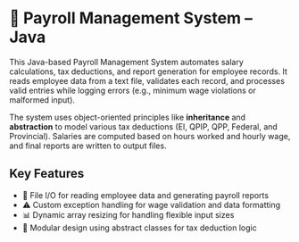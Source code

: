 # 📄 Payroll Management System – Java

This Java-based Payroll Management System automates salary calculations, tax deductions, and report generation for employee records. It reads employee data from a text file, validates each record, and processes valid entries while logging errors (e.g., minimum wage violations or malformed input).

The system uses object-oriented principles like **inheritance** and **abstraction** to model various tax deductions (EI, QPIP, QPP, Federal, and Provincial). Salaries are computed based on hours worked and hourly wage, and final reports are written to output files.

## Key Features

- 📂 File I/O for reading employee data and generating payroll reports  
- ⚠️ Custom exception handling for wage validation and data formatting  
- 📊 Dynamic array resizing for handling flexible input sizes  
- 🧱 Modular design using abstract classes for tax deduction logic
